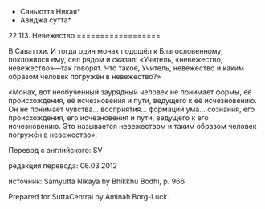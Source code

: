 * Саньютта Никая*
* Авиджа сутта*

22\.113\. Невежество
\=\=\=\=\=\=\=\=\=\=\=\=\=\=\=\=\=\=

В Саваттхи\. И тогда один монах подошёл к Благословенному, поклонился ему, сел рядом и сказал: «Учитель, «невежество, невежество»—так говорят\. Что такое, Учитель, невежество и каким образом человек погружён в невежество?»

«Монах, вот необученный заурядный человек не понимает формы, её происхождения, её исчезновения и пути, ведущего к её исчезновению\. Он не понимает чувства… восприятия… формаций ума… сознания, его происхождения, его исчезновения и пути, ведущего к его исчезновению\. Это называется невежеством и таким образом человек погружён в невежество»\.

Перевод с английского: SV

редакция перевода: 06\.03\.2012

источник: Samyutta Nikaya by Bhikkhu Bodhi, p\. 966

Prepared for SuttaCentral by Aminah Borg\-Luck\.